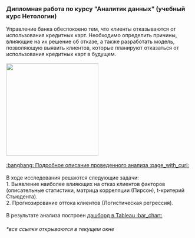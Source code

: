 <h3> Дипломная работа по курсу "Аналитик данных" (учебный курс Нетологии) </h3>
Управление банка обеспокоено тем, что клиенты отказываются от использования кредитных карт. Необходимо определить причины, влияющие на их решение об отказе, а также разработать модель, позволяющую выявить клиентов, которые планируют отказаться от использования кредитных карт в будущем. <br>
<br>
<img src="https://github.com/janesheshera/Bank_clients_Phyton/assets/63310859/d74e9cb1-bbcc-47d6-8765-8f86230d761f" height="250"/><br>
<br>
<a href="https://docs.google.com/document/d/1cKOTHjTOZ27C8F0_6uCg1OuLvGE8ZkpEtYpTYsIT2w0/edit?usp=sharing"> :bangbang: Подробное описание проведенного анализа :page_with_curl: </a><br>
<br>
В ходе исследования решаются следующие задачи: <br>
1. Выявление наиболее влияющих на отказ клиентов факторов (описательные статистики, матрица корреляции (Пирсон), t-критерий Стьюдента). <br>
2. Прогнозирование оттока клиентов (Логистическая регрессия). <br>
<br>
В результате анализа построен <a href="https://public.tableau.com/app/profile/.42116058/viz/_16924562027990/Dashboard1"> дашборд в Tableau :bar_chart:</a><br>
<h6>*все ссылки открываются в текущем окне</h6>
